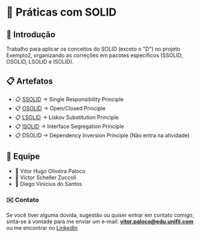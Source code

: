 # 📌 Práticas com SOLID

## 📄 Introdução

Trabalho para aplicar os conceitos do SOLID (exceto o "D") no projeto Exemplo2, organizando as correções em pacotes específicos (SSOLID, OSOLID, LSOLID e ISOLID).

## 📋 Artefatos

- 📋 [SSOLID](src/SSolid/Exemplo2) -> Single Responsibility Principle
- 📋 [OSOLID](src/OSolid/Exemplo2) -> Open/Closed Principle
- 📋 [LSOLID](src/LSOLID/Exemplo2) -> Liskov Substitution Principle
- 📋 [ISOLID](src/ISOLID/Exemplo2) -> Interface Segregation Principle
- 📋 DSOLID -> Dependency Inversion Principle (Não entra na atividade)


## 👤 Equipe

- 👤 Vitor Hugo Oliveira Paloco
- 👤 Victor Scheller Zuccoli
- 👤 Diego Vinícius do Santos

### ✉️ Contato
Se você tiver alguma dúvida, sugestão ou quiser entrar em contato comigo, sinta-se à vontade para me enviar um e-mail: **vitor.paloco@edu.unifil.com** ou me encontrar no [LinkedIn](https://www.linkedin.com/in/vitor-hugo-oliveira-paloco-b64126278).
